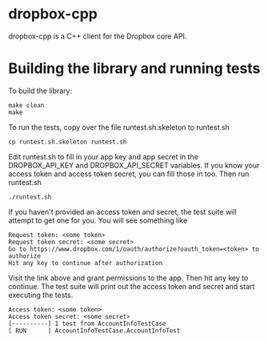 dropbox-cpp
===========

dropbox-cpp is a C++ client for the Dropbox core API.

Building the library and running tests
======================================
To build the library:
```
make clean
make
```

To run the tests, copy over the file runtest.sh.skeleton to runtest.sh
```
cp runtest.sh.skeleton runtest.sh
```

Edit runtest.sh to fill in your app key and app secret in the DROPBOX_API_KEY and DROPBOX_API_SECRET variables. If you know your access token and access token secret, you can fill those in too. Then run runtest.sh

```
./runtest.sh
```

If you haven't provided an access token and secret, the test suite will attempt to get one for you. You will see something like
```
Request token: <some token>
Request token secret: <some secret>
Go to https://www.dropbox.com/1/oauth/authorize?oauth_token=<token> to authorize
Hit any key to continue after authorization
```

Visit the link above and grant permissions to the app. Then hit any key to continue. The test suite will print out the access token and secret and start executing the tests.
```
Access token: <some token>
Access token secret: <some secret>
[----------] 1 test from AccountInfoTestCase
[ RUN      ] AccountInfoTestCase.AccountInfoTest

```

